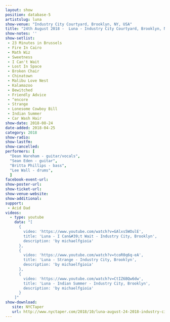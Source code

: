 ```yaml
---
layout: show
position: database-5
artistslug: luna
show-venue: "Industry City Courtyard, Brooklyn, NY, USA"
title: "24th August 2018 -  Luna - Industry City Courtyard, Brooklyn, NY, USA"
show-notes: ''
show-setlist:
 - 23 Minutes in Brussels
 - Fire In Cairo
 - Math Wiz
 - Sweetness
 - I Can't Wait
 - Lost In Space
 - Broken Chair
 - Chinatown
 - Malibu Love Nest
 - Kalamazoo
 - Bewitched
 - Friendly Advice
 - ^encore
 - Strange
 - Lonesome Cowboy Bill
 - Indian Summer
 - Car Wash Hair
show-date: 2018-08-24
date-added: 2018-04-25
category: 2018
show-radio:
show-lastfm:
show-cancelled:
performers: [
  "Dean Wareham - guitar/vocals",
  "Sean Eden - guitar",
  "Britta Phillips - bass",
  "Lee Wall - drums",
  ]
facebook-event-url:
show-poster-url:
show-ticket-url: 
show-venue-website:
show-additional:
support:
 - Acid Dad
videos:
  - type: youtube
    data: "[
      { 
        video: 'https://www.youtube.com/watch?v=GAlxs5WOulE',
        title: 'Luna - I Can&#39;t Wait - Industry City, Brooklyn',
        description: 'by michaelfgioia'
      },
      { 
        video: 'https://www.youtube.com/watch?v=tcoR0q6q-eA',
        title: 'Luna - Strange - Industry City, Brooklyn',
        description: 'by michaelfgioia'
      },
      { 
        video: 'https://www.youtube.com/watch?v=CtIZ6BQw6dw',
        title: 'Luna - Indian Summer - Industry City, Brooklyn',
        description: 'by michaelfgioia'
      }
    ]"
show-download:
   site: NYCTaper
   url: http://www.nyctaper.com/2018/10/luna-august-24-2018-industry-city-brooklyn/
---
```

